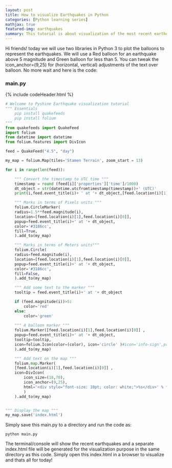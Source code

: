 ```yaml
---
layout: post
title: How to visualize Earthquakes in Python
categories: [Python learning series]
mathjax: true
featured-img: earthquakes
summary: This tutorial is about visualization of the most recent earthquakes on the planet Earth.
---
```

Hi friends! today we will use two libraries in Python 3 to plot the balloons to represent the earthquakes. We will use a Red balloon for an earthquake 
above 5 magnitude and Green balloon for less than 5. You can tweak the icon_anchor=(9,25) for (horizontal, vertical) adjustments of the text over balloon. 
No more wait and here is the code:

### main.py
{% include codeHeader.html %}
```python
# Welcome to Pyshine Earthquake visualization tutorial
""" Essentials
	pip install quakefeeds
	pip install folium
"""
from quakefeeds import QuakeFeed
import folium
from datetime import datetime
from folium.features import DivIcon

feed = QuakeFeed("4.5", "day")

my_map = folium.Map(tiles='Stamen Terrain', zoom_start = 13)

for i in range(len(feed)):

	""" Convert the timestamp to UTC time """
	timestamp = round (feed[i]['properties']['time']/1000)
	dt_object = str(datetime.utcfromtimestamp(timestamp))+' (UTC)'
	print(i,feed.event_title(i)+ ' at '+ dt_object,[feed.location(i)[1],feed.location(i)[0]],feed.magnitude(i),feed.depth(i))

	""" Marks in terms of Pixels units """
	folium.CircleMarker(
	radius=1.5**feed.magnitude(i),
	location=[feed.location(i)[1],feed.location(i)[0]],
	popup=feed.event_title(i)+' at '+ dt_object,
	color='#3186cc',
	fill=True,
	).add_to(my_map)

	""" Marks in terms of Meters units"""
	folium.Circle(
	radius=feed.magnitude(i),
	location=[feed.location(i)[1],feed.location(i)[0]],
	popup=feed.event_title(i)+' at '+ dt_object,
	color='#3186cc',
	fill=False,
	).add_to(my_map)

	""" Add some text to the marker """
	tooltip = feed.event_title(i)+' at '+ dt_object

	if (feed.magnitude(i))>5:
		color='red'
	else:
		color='green'
		
	""" A balloon marker """	
	folium.Marker([feed.location(i)[1],feed.location(i)[0]] ,
	popup=feed.event_title(i)+' at '+ dt_object,
	tooltip=tooltip,
	icon=folium.Icon(color=(color), icon='circle' )#icon='info-sign',prefix='fa',icon='circle'
	).add_to(my_map)

	""" Add text on the map """
	folium.map.Marker(
	[feed.location(i)[1],feed.location(i)[0]] ,
	icon=DivIcon(
		icon_size=(18,70),
		icon_anchor=(9,25),
		html='<div style="font-size: 10pt; color: white;">%s</div>' % float(feed.magnitude(i)),
		)
	).add_to(my_map)


""" Display the map """
my_map.save('index.html')


```
Simply save this main.py to a directory and run the code as:

```
python main.py
```
The terminal/console will show the recent earthquakes and a separate index.html file will be generated for the visualization purpose in the same directory as this code. Simply open
this index.html in a browser to visualize and thats all for today!




